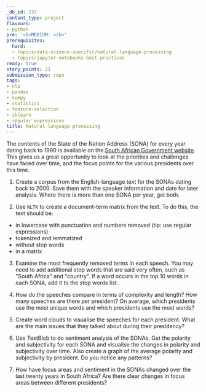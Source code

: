 ```yaml
---
_db_id: 237
content_type: project
flavours:
- python
pre: '<b>MEDIUM: </b>'
prerequisites:
  hard:
  - topics/data-science-specific/natural-language-processing
  - topics/jupyter-notebooks-best-practices
ready: true
story_points: 21
submission_type: repo
tags:
- nlp
- pandas
- numpy
- statistics
- feature-selection
- sklearn
- regular expressions
title: Natural language processing
---
```


The contents of the State of the Nation Address (SONA) for every year dating back to 1990 is available on the [South African Government website](https://www.gov.za/state-nation-address). This gives us a great opportunity to look at the priorities and challenges have faced over time, and the focus points for the various presidents over this time.

1. Create a corpus from the English-language text for the SONAs dating back to 2000. Save them with the speaker information and date for later analysis. Where there is more than one SONA per year, get both.

2. Use `NLTK` to create a document-term matrix from the text. To do this, the text should be:

- in lowercase with punctuation and numbers removed (tip: use regular expressions)
- tokenized and lemmatized
- without stop words
- in a matrix

3. Examine the most frequently removed terms in each speech. You may need to add additional stop words that are said very often, such as "South Africa" and "country". If a word occurs in the top 10 words in each SONA, add it to the stop words list.

4. How do the speeches compare in terms of complexity and length? How many speeches are there per president? On average, which presidents use the most unique words and which presidents use the most words?

5. Create word clouds to visualise the speeches for each president. What are the main issues that they talked about during their presidency?

6. Use TextBlob to do sentiment analysis of the SONAs. Get the polarity and subjectivity for each SONA and visualise the changes in polarity and subjectivity over time. Also create a graph of the average polarity and subjectivity by president. Do you notice any patterns?

7. How have focus areas and sentiment in the SONAs changed over the last twenty years in South Africa? Are there clear changes in focus areas between different presidents?